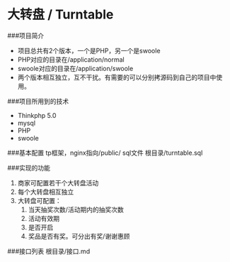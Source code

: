 大转盘 / Turntable
===============
###项目简介
* 项目总共有2个版本，一个是PHP，另一个是swoole
* PHP对应的目录在/application/normal
* swoole对应的目录在/application/swoole
* 两个版本相互独立，互不干扰。有需要的可以分别拷源码到自己的项目中使用。


###项目所用到的技术
* Thinkphp 5.0
* mysql
* PHP
* swoole

###基本配置
    tp框架，nginx指向/public/
    sql文件 根目录/turntable.sql

###实现的功能
1. 商家可配置若干个大转盘活动
2. 每个大转盘相互独立
3. 大转盘可配置： 
    1. 当天抽奖次数/活动期内的抽奖次数
    2. 活动有效期
    3. 是否开启
    4. 奖品是否有奖。可分出有奖/谢谢惠顾

###接口列表
    根目录/接口.md